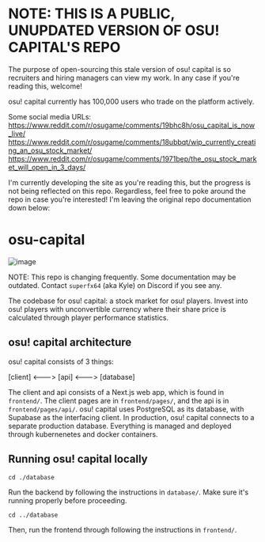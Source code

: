 # NOTE: THIS IS A PUBLIC, UNUPDATED VERSION OF OSU! CAPITAL'S REPO
The purpose of open-sourcing this stale version of osu! capital is so recruiters and hiring managers can view my work. In any case if you're reading this, welcome!

osu! capital currently has 100,000 users who trade on the platform actively. 

Some social media URLs:
https://www.reddit.com/r/osugame/comments/19bhc8h/osu_capital_is_now_live/  
https://www.reddit.com/r/osugame/comments/18ubbqt/wip_currently_creating_an_osu_stock_market/  
https://www.reddit.com/r/osugame/comments/1971bep/the_osu_stock_market_will_open_in_3_days/  

I'm currently developing the site as you're reading this, but the progress is not being reflected on this repo. Regardless, feel free to poke around the repo in case you're interested! I'm leaving the original repo documentation down below:




# osu-capital

![image](https://github.com/kyle1373/osu-capital/assets/59634395/c4467abc-66f9-4f4d-9a1f-cc247b6d990c)

NOTE: This repo is changing frequently. Some documentation may be outdated. Contact `superfx64` (aka Kyle) on Discord if you see any.

The codebase for osu! capital: a stock market for osu! players. Invest into osu! players with unconvertible currency where their share price is calculated through player performance statistics.

## osu! capital architecture

osu! capital consists of 3 things:

[client] <---> [api] <---> [database]

The client and api consists of a Next.js web app, which is found in `frontend/`. The client pages are in `frontend/pages/`, and the api is in `frontend/pages/api/`. osu! capital uses PostgreSQL as its database, with Supabase as the interfacing client. In production, osu! capital connects to a separate production database. Everything is managed and deployed through kubernenetes and docker containers.

## Running osu! capital locally

`cd ./database`

Run the backend by following the instructions in `database/`. Make sure it's running properly before proceeding.

`cd ../database`

Then, run the frontend through following the instructions in `frontend/`. 
